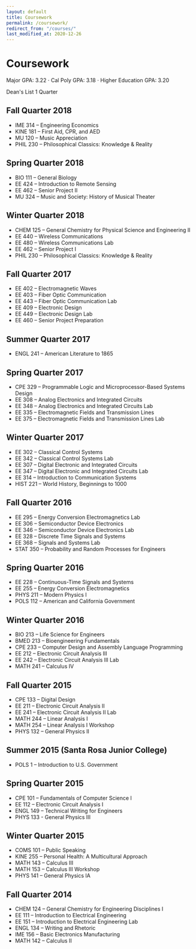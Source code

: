 ```yaml
---
layout: default
title: Coursework
permalink: /coursework/
redirect_from: "/courses/"
last_modified_at: 2020-12-26
---
```


# Coursework

Major GPA: 3.22 ⋅ Cal Poly GPA: 3.18 ⋅ Higher Education GPA: 3.20 

Dean's List 1 Quarter

## Fall Quarter 2018

*   IME 314 – Engineering Economics
*   KINE 181 – First Aid, CPR, and AED
*   MU 120 – Music Appreciation
*   PHIL 230 – Philosophical Classics: Knowledge & Reality

## Spring Quarter 2018

*   BIO 111 – General Biology
*   EE 424 – Introduction to Remote Sensing
*   EE 462 – Senior Project II
*   MU 324 – Music and Society: History of Musical Theater

## Winter Quarter 2018

*   CHEM 125 – General Chemistry for Physical Science and Engineering II
*   EE 440 – Wireless Communications
*   EE 480 – Wireless Communications Lab
*   EE 462 – Senior Project I
*   PHIL 230 – Philosophical Classics: Knowledge & Reality

## Fall Quarter 2017

*   EE 402 – Electromagnetic Waves
*   EE 403 – Fiber Optic Communication
*   EE 443 – Fiber Optic Communication Lab
*   EE 409 – Electronic Design
*   EE 449 – Electronic Design Lab
*   EE 460 – Senior Project Preparation

## Summer Quarter 2017

*   ENGL 241 – American Literature to 1865

## Spring Quarter 2017

*   CPE 329 – Programmable Logic and Microprocessor-Based Systems Design
*   EE 308 – Analog Electronics and Integrated Circuits
*   EE 348 – Analog Electronics and Integrated Circuits Lab
*   EE 335 – Electromagnetic Fields and Transmission Lines
*   EE 375 – Electromagnetic Fields and Transmission Lines Lab

## Winter Quarter 2017

*   EE 302 – Classical Control Systems
*   EE 342 – Classical Control Systems Lab
*   EE 307 – Digital Electronic and Integrated Circuits
*   EE 347 – Digital Electronic and Integrated Circuits Lab
*   EE 314 – Introduction to Communication Systems
*   HIST 221 – World History, Beginnings to 1000

## Fall Quarter 2016

*   EE 295 – Energy Conversion Electromagnetics Lab
*   EE 306 – Semiconductor Device Electronics
*   EE 346 – Semiconductor Device Electronics Lab
*   EE 328 – Discrete Time Signals and Systems
*   EE 368 – Signals and Systems Lab
*   STAT 350 – Probability and Random Processes for Engineers

## Spring Quarter 2016

*   EE 228 – Continuous-Time Signals and Systems
*   EE 255 – Energy Conversion Electromagnetics
*   PHYS 211 – Modern Physics I
*   POLS 112 – American and California Government

## Winter Quarter 2016

*   BIO 213 – Life Science for Engineers
*   BMED 213 – Bioengineering Fundamentals
*   CPE 233 – Computer Design and Assembly Language Programming
*   EE 212 – Electronic Circuit Analysis III
*   EE 242 – Electronic Circuit Analysis III Lab
*   MATH 241 – Calculus IV

## Fall Quarter 2015

*   CPE 133 – Digital Design
*   EE 211 – Electronic Circuit Analysis II
*   EE 241 – Electronic Circuit Analysis II Lab
*   MATH 244 – Linear Analysis I
*   MATH 254 – Linear Analysis I Workshop
*   PHYS 132 – General Physics II

## Summer 2015 (Santa Rosa Junior College)

*   POLS 1 – Introduction to U.S. Government

## Spring Quarter 2015

*   CPE 101 – Fundamentals of Computer Science I
*   EE 112 – Electronic Circuit Analysis I
*   ENGL 149 – Technical Writing for Engineers
*   PHYS 133 - General Physics III

## Winter Quarter 2015

*   COMS 101 – Public Speaking
*   KINE 255 – Personal Health: A Multicultural Approach
*   MATH 143 – Calculus III
*   MATH 153 – Calculus III Workshop
*   PHYS 141 – General Physics IA

## Fall Quarter 2014

*   CHEM 124 – General Chemistry for Engineering Disciplines I
*   EE 111 – Introduction to Electrical Engineering
*   EE 151 – Introduction to Electrical Engineering Lab
*   ENGL 134 – Writing and Rhetoric
*   IME 156 – Basic Electronics Manufacturing
*   MATH 142 – Calculus II
